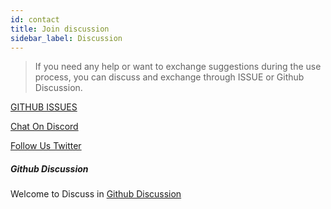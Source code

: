 ```yaml
---
id: contact
title: Join discussion
sidebar_label: Discussion
---
```


> If you need any help or want to exchange suggestions during the use process, you can discuss and exchange through ISSUE or Github Discussion.

[GITHUB ISSUES](https://github.com/apache/hertzbeat/issues)

[Chat On Discord](https://discord.gg/Fb6M73htGr)

[Follow Us Twitter](https://twitter.com/hertzbeat1024)

##### Github Discussion

Welcome to Discuss in [Github Discussion](https://github.com/apache/hertzbeat/discussions)
